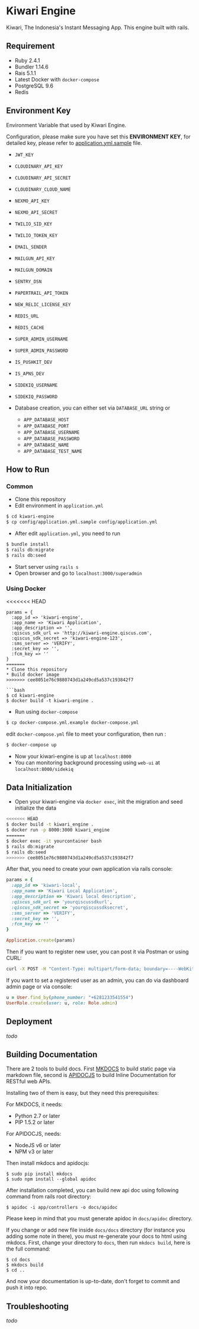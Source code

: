 # Kiwari Engine

Kiwari, The Indonesia's Instant Messaging App. This engine built with rails.

## Requirement

* Ruby 2.4.1
* Bundler 1.14.6
* Rais 5.1.1
* Latest Docker with `docker-compose`
* PostgreSQL 9.6
* Redis

## Environment Key

Environment Variable that used by Kiwari Engine.

Configuration, please make sure you have set this **ENVIRONMENT KEY**, for detailed key, please refer to [application.yml.sample](./config/application.yml.sample) file.

  * `JWT_KEY`
  * `CLOUDINARY_API_KEY`
  * `CLOUDINARY_API_SECRET`
  * `CLOUDINARY_CLOUD_NAME`
  * `NEXMO_API_KEY`
  * `NEXMO_API_SECRET`
  * `TWILIO_SID_KEY`
  * `TWILIO_TOKEN_KEY`
  * `EMAIL_SENDER`
  * `MAILGUN_API_KEY`
  * `MAILGUN_DOMAIN`
  * `SENTRY_DSN`
  * `PAPERTRAIL_API_TOKEN`
  * `NEW_RELIC_LICENSE_KEY`
  * `REDIS_URL`
  * `REDIS_CACHE`
  * `SUPER_ADMIN_USERNAME`
  * `SUPER_ADMIN_PASSWORD`
  * `IS_PUSHKIT_DEV`
  * `IS_APNS_DEV`
  * `SIDEKIQ_USERNAME`
  * `SIDEKIQ_PASSWORD`

* Database creation, you can either set via `DATABASE_URL` string or
  * `APP_DATABASE_HOST`
  * `APP_DATABASE_PORT`
  * `APP_DATABASE_USERNAME`
  * `APP_DATABASE_PASSWORD`
  * `APP_DATABASE_NAME`
  * `APP_DATABASE_TEST_NAME`

## How to Run

### Common

* Clone this repository
* Edit environment in `application.yml`

```bash
$ cd kiwari-engine
$ cp config/application.yml.sample config/application.yml
```
* After edit `application.yml`, you need to run

```bash
$ bundle install
$ rails db:migrate
$ rails db:seed
```

* Start server using `rails s`
* Open browser and go to `localhost:3000/superadmin`

### Using Docker

<<<<<<< HEAD
```
params = {
  :app_id => 'kiwari-engine',
  :app_name => 'Kiwari Application',
  :app_description => '',
  :qiscus_sdk_url => 'http://kiwari-engine.qiscus.com',
  :qiscus_sdk_secret => 'kiwari-engine-123',
  :sms_server => 'VERIFY',
  :secret_key => '',
  :fcm_key => ''
}
=======
* Clone this repository
* Build docker image
>>>>>>> cee8051e76c9880743d1a249cd5a537c193842f7

```bash
$ cd kiwari-engine
$ docker build -t kiwari-engine .
```

* Run using `docker-compose`

```bash
$ cp docker-compose.yml.example docker-compose.yml
```

edit `docker-compose.yml` file to meet your configuration, then run :

```bash
$ docker-compose up
```

* Now your kiwari-engine is up at `localhost:8000`
* You can monitoring background processing using `web-ui` at `localhost:8000/sidekiq`

## Data Initialization

* Open your kiwari-engine via `docker exec`, init the migration and seed initialize the data

```bash
<<<<<<< HEAD
$ docker build -t kiwari_engine .
$ docker run -p 8000:3000 kiwari_engine
=======
$ docker exec -it yourcontainer bash
$ rails db:migrate
$ rails db:seed
>>>>>>> cee8051e76c9880743d1a249cd5a537c193842f7
```

After that, you need to create your own application via rails console:

```ruby
params = {
  :app_id => 'kiwari-local',
  :app_name => 'Kiwari Local Application',
  :app_description => 'Kiwari local description',
  :qiscus_sdk_url => 'yourqiscussdkurl',
  :qiscus_sdk_secret => 'yourqiscussdksecret',
  :sms_server => 'VERIFY',
  :secret_key => '',
  :fcm_key => ''
}

Application.create(params)
```

Then if you want to register new user, you can post it via Postman or using CURL:

```bash
curl -X POST -H "Content-Type: multipart/form-data; boundary=----WebKitFormBoundary7MA4YWxkTrZu0gW" -F "user[phone_number]=+6281233541554" -F "user[app_id]=kiwari-stag" "{URL}/api/v1/auth/"
```

If you want to set a registered user as an admin, you can do via dashboard admin page or via console:

```ruby
u = User.find_by(phone_number: "+6281233541554")
UserRole.create(user: u, role: Role.admin)
```

## Deployment

_todo_

## Building Documentation

There are 2 tools to build docs. First [MKDOCS](http://www.mkdocs.org/) to build static page via markdown file, second is [APIDOCJS](http://apidocjs.com/) to build Inline Documentation for RESTful web APIs.

Installing two of them is easy, but they need this prerequisites:

For MKDOCS, it needs:

* Python 2.7 or later
* PIP 1.5.2 or later

For APIDOCJS, needs:

* NodeJS v6 or later
* NPM v3 or later

Then install mkdocs and apidocjs:

```
$ sudo pip install mkdocs
$ sudo npm install --global apidoc
```

After installation completed, you can build new api doc using following command from rails root directory:

```
$ apidoc -i app/controllers -o docs/apidoc
```

Please keep in mind that you must generate apidoc in `docs/apidoc` directory.

If you change or add new file inside `docs/docs` directory (for instance you adding some note in there), you must re-generate your docs to html using mkdocs. First, change your directory to `docs`, then run `mkdocs build`, here is the full command:

```
$ cd docs
$ mkdocs build
$ cd ..
```

And now your documentation is up-to-date, don't forget to commit and push it into repo.

## Troubleshooting

_todo_